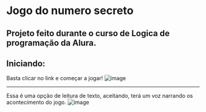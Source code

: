 # Jogo do numero secreto

## Projeto feito durante o curso de Logica de programação da Alura.

## Iniciando:

Basta clicar no link e começar a jogar!
![image](https://github.com/CauaSiCa29/Jogo_do_numero_secreto/assets/105356310/d126763e-b574-4520-bab5-4f209b7e073f)


----

Essa é uma opção de leitura de texto, aceitando, terá um voz narrando os acontecimento do jogo.
![image](https://github.com/CauaSiCa29/Jogo_do_numero_secreto/assets/105356310/8d60d89c-05c1-4f9d-b2b5-736eb6c69957)
